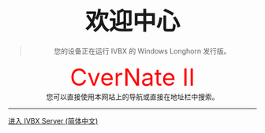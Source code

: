 # <center><font size=10>欢迎中心</font></center>

> <center>您的设备正在运行 IVBX 的 Windows Longhorn 发行版。</center>

<center><font size =10 color=red>CverNate II</font></center>

<center>您可以直接使用本网站上的导航或直接在地址栏中搜索。</center>

***

[进入 IVBX Server (简体中文)](/zh-cn)
